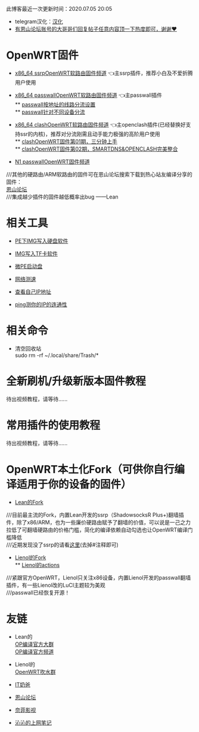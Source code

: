 此博客最近一次更新时间：2020.07.05 20:05                      

* telegram汉化：[汉化](https://t.me/setlanguage/classic-zh)              
* [有恩山论坛账号的大哥哥们回复帖子任意内容顶一下热度即可，谢谢❤️](https://www.right.com.cn/forum/thread-4041413-1-1.html)                      

# OpenWRT固件               

* [x86_64 ssrpOpenWRT软路由固件频道](https://t.me/ssrpOpenWRT) 👈主ssrp插件，推荐小白及不爱折腾用户使用          

* [x86_64 passwallOpenWRT软路由固件频道](https://t.me/passwallOpenWRT233) 👈主passwall插件            
  ** [passwall按地址的线路分流设置](./fenliu.md)             
  ** [passwall针对不同设备分流](https://youtu.be/qkga9DN5H08)                     

* [x86_64 clashOpenWRT软路由固件频道](https://t.me/clashOpenWRT233) 👈主openclash插件(已经替换好支持ssr的内核)，推荐对分流刚需且动手能力极强的高阶用户使用         
  ** [clashOpenWRT固件第01期，三分钟上手](https://youtu.be/6qqWEPK9ODs)             
  ** [clashOpenWRT固件第02期，SMARTDNS&OPENCLASH完美整合](https://youtu.be/xb-b2xS-tqw)               

* [N1 passwallOpenWRT固件频道](https://t.me/n1passwall)                  

///其他的硬路由/ARM软路由的固件可在恩山论坛搜索下载到热心站友编译分享的固件：                 
[恩山论坛](https://www.right.com.cn/forum/forum-72-1.html)             
///集成越少插件的固件越低概率出bug ——Lean                    

# 相关工具           

* [PE下IMG写入硬盘软件](https://github.com/OPisthebest/OP-is-the-best/releases)        

* [IMG写入TF卡软件](https://github.com/balena-io/etcher/releases)          

* [微PE启动盘](http://www.wepe.com.cn/download.html)           

* [网络测速](https://www.speedtest.net/)               

* [查看自己IP地址](https://ip.skk.moe/)               

* [ping测你的IP的连通性](http://ping.pe/)               

# 相关命令           

* 清空回收站          
sudo rm -rf ~/.local/share/Trash/*                      


# 全新刷机/升级新版本固件教程             

待出视频教程，请等待......           

# 常用插件的使用教程        

待出视频教程，请等待......                    

# OpenWRT本土化Fork（可供你自行编译适用于你的设备的固件）           

* [Lean的Fork](https://github.com/coolsnowwolf/lede)             

///目前最主流的Fork，内置Lean开发的ssrp（ShadowsocksR Plus+)翻墙插件，除了x86/ARM，也为一些廉价硬路由赋予了翻墙的价值，可以说是一己之力拉低了可翻墙硬路由的价格门槛，简化的编译依赖自动勾选也让OpenWRT编译门槛降低            
///近期发现没了ssrp的请看[这里](https://github.com/coolsnowwolf/lede/blob/master/feeds.conf.default)(去掉#注释即可)                   

* [Lienol的Fork](https://github.com/Lienol/openwrt)            
  ** [Lienol的actions](https://github.com/Lienol/openwrt-actions)                 
  
///紧跟官方OpenWRT，Lienol只关注x86设备，内置Lienol开发的passwall翻墙插件，有一些Lienol改的LuCI主题较为美观                 
///passwall已经恢复开源！               

# 友链              

* Lean的        
  [OP编译官方大群](https://t.me/joinchat/JhKgAA6Hx1uiihA7RaTW1w)                
  [OP编译官方频道](https://t.me/opbypd)        
  
* Lienol的                 
  [OpenWRT吹水群](https://t.me/openwrtcs)            
  
* [IT奶爸](https://www.youtube.com/c/IT%E5%A5%B6%E7%88%B8/videos)        

* [恩山论坛](https://www.right.com.cn/forum/forum-72-1.html)             

* [奈菲影视](https://www.nfmovies.com/)        

* [沁沁的上网笔记](https://quickvideosharing.github.io/note/)                










